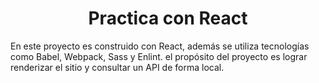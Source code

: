 <h1 align="center">Practica con React</h1>

En este proyecto es construido con React, además se utiliza tecnologías como Babel, Webpack, Sass y Enlint. el propósito del proyecto es lograr renderizar el sitio y consultar un API de forma local.

